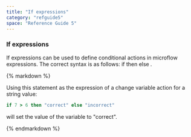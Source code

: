 ```yaml
---
title: "If expressions"
category: "refguide5"
space: "Reference Guide 5"
---
```

### If expressions



If expressions can be used to define conditional actions in microflow expressions. The correct syntax is as follows:
if _<statement>_ then _<a value>_ else _<other value>._

<div class="alert alert-info">{% markdown %}

Using this statement as the expression of a change variable action for a string value:

```ruby
if 7 > 6 then "correct" else "incorrect"

```

will set the value of the variable to "correct".

{% endmarkdown %}</div>